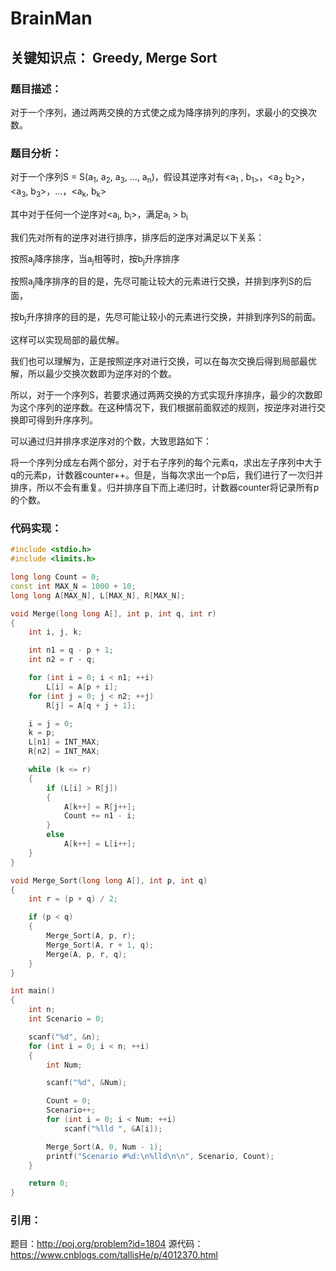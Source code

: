 # BrainMan #

## 关键知识点： Greedy, Merge Sort ##

### 题目描述： ###
对于一个序列，通过两两交换的方式使之成为降序排列的序列，求最小的交换次数。

### 题目分析： ###
对于一个序列S = S(a<sub>1</sub>, a<sub>2</sub>, a<sub>3</sub>, …, a<sub>n</sub>)，假设其逆序对有<a<sub>1</sub> , b<sub>1></sub>，<a<sub>2</sub> b<sub>2</sub>>，<a<sub>3</sub>, 
b<sub>3</sub>>，…，<a<sub>k</sub>, b<sub>k</sub>>

其中对于任何一个逆序对<a<sub>i</sub>, b<sub>i</sub>>，满足a<sub>i</sub> > b<sub>i</sub>

我们先对所有的逆序对进行排序，排序后的逆序对满足以下关系：

按照a<sub>j</sub>降序排序，当a<sub>j</sub>相等时，按b<sub>j</sub>升序排序

按照a<sub>j</sub>降序排序的目的是，先尽可能让较大的元素进行交换，并排到序列S的后面，

按b<sub>j</sub>升序排序的目的是，先尽可能让较小的元素进行交换，并排到序列S的前面。

这样可以实现局部的最优解。

我们也可以理解为，正是按照逆序对进行交换，可以在每次交换后得到局部最优解，所以最少交换次数即为逆序对的个数。

所以，对于一个序列S，若要求通过两两交换的方式实现升序排序，最少的次数即为这个序列的逆序数。在这种情况下，我们根据前面叙述的规则，按逆序对进行交换即可得到升序序列。

可以通过归并排序求逆序对的个数，大致思路如下：

将一个序列分成左右两个部分，对于右子序列的每个元素q，求出左子序列中大于q的元素p，计数器counter++。但是，当每次求出一个p后，我们进行了一次归并排序，所以不会有重复。归并排序自下而上递归时，计数器counter将记录所有p的个数。


### 代码实现： ###
```c++
#include <stdio.h>
#include <limits.h>

long long Count = 0;
const int MAX_N = 1000 + 10;
long long A[MAX_N], L[MAX_N], R[MAX_N];

void Merge(long long A[], int p, int q, int r)
{
    int i, j, k;

    int n1 = q - p + 1;
    int n2 = r - q;

    for (int i = 0; i < n1; ++i)
        L[i] = A[p + i];
    for (int j = 0; j < n2; ++j)
        R[j] = A[q + j + 1];

    i = j = 0;
    k = p;
    L[n1] = INT_MAX;
    R[n2] = INT_MAX;

    while (k <= r)
    {
        if (L[i] > R[j])
        {
            A[k++] = R[j++];
            Count += n1 - i;
        }
        else
            A[k++] = L[i++];
    }
}

void Merge_Sort(long long A[], int p, int q)
{
    int r = (p + q) / 2;

    if (p < q)
    {
        Merge_Sort(A, p, r);
        Merge_Sort(A, r + 1, q);
        Merge(A, p, r, q);
    }
}

int main()
{
    int n;
    int Scenario = 0;

    scanf("%d", &n);
    for (int i = 0; i < n; ++i)
    {
        int Num;

        scanf("%d", &Num);

        Count = 0;
        Scenario++;
        for (int i = 0; i < Num; ++i)
            scanf("%lld ", &A[i]);

        Merge_Sort(A, 0, Num - 1);
        printf("Scenario #%d:\n%lld\n\n", Scenario, Count);
    }

    return 0;
}
```

### 引用： ###
题目：http://poj.org/problem?id=1804
源代码：https://www.cnblogs.com/tallisHe/p/4012370.html
